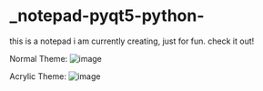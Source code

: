 # _notepad-pyqt5-python-
this is a notepad i am currently creating, just for fun. check it out!

Normal Theme:
![image](https://user-images.githubusercontent.com/43742265/185793621-40e424a2-3fae-4777-9e3d-a9f17eb2d8ec.png)

Acrylic Theme:
![image](https://user-images.githubusercontent.com/43742265/185793749-f07b9ce7-1413-41f3-b268-fe80c8827764.png)

